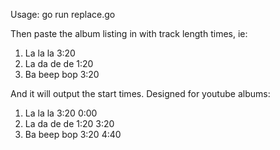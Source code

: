 Usage:
go run replace.go

Then paste the album listing in with track length times, ie:
 1. La la la 3:20
 2. La da de de 1:20
 3. Ba beep bop 3:20

And it will output the start times. Designed for youtube albums:
 1. La la la 3:20 0:00
 2. La da de de 1:20 3:20
 3. Ba beep bop 3:20 4:40
 
